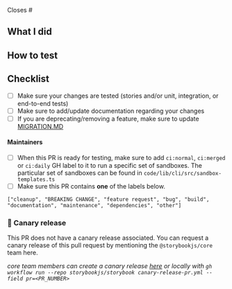 Closes #

<!-- Thank you for contributing to Storybook! If your PR is related to an issue, provide the number(s) above; if it resolves multiple issues, be sure to break them up (e.g. "closes #1000, closes #1001"). -->

## What I did

<!-- Briefly describe what your PR does -->

## How to test

<!-- Please include the steps to test your changes here. For example:

1. Run a sandbox for template, e.g. `yarn task --task sandbox --start-from auto --template react-vite/default-ts`
2. Open Storybook in your browser
3. Access X story

-->

## Checklist

<!-- Please check (put an "x" inside the "[ ]") the applicable items below to make sure your PR is ready to be reviewed. -->

- [ ] Make sure your changes are tested (stories and/or unit, integration, or end-to-end tests)
- [ ] Make sure to add/update documentation regarding your changes
- [ ] If you are deprecating/removing a feature, make sure to update
      [MIGRATION.MD](https://github.com/storybookjs/storybook/blob/next/MIGRATION.md)

#### Maintainers

- [ ] When this PR is ready for testing, make sure to add `ci:normal`, `ci:merged` or `ci:daily` GH label to it to run a specific set of sandboxes. The particular set of sandboxes can be found in `code/lib/cli/src/sandbox-templates.ts`
- [ ] Make sure this PR contains **one** of the labels below.

`["cleanup", "BREAKING CHANGE", "feature request", "bug", "build", "documentation", "maintenance", "dependencies", "other"]`

<!--

Everybody: Please submit all PRs to the `next` branch unless they are specific to the current release. Storybook maintainers cherry-pick bug and documentation fixes into the `main` branch as part of the release process, so you shouldn't need to worry about this. For additional guidance: https://storybook.js.org/docs/react/contribute/how-to-contribute

-->

### 🦋 Canary release

<!-- CANARY_RELEASE_SECTION -->

This PR does not have a canary release associated. You can request a canary release of this pull request by mentioning the `@storybookjs/core` team here.

_core team members can create a canary release [here](https://github.com/storybookjs/storybook/actions/workflows/canary-release-pr.yml) or locally with `gh workflow run --repo storybookjs/storybook canary-release-pr.yml --field pr=<PR_NUMBER>`_

<!-- CANARY_RELEASE_SECTION -->
